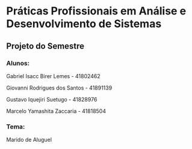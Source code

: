 # Práticas Profissionais em Análise e Desenvolvimento de Sistemas

## Projeto do Semestre

### Alunos:

Gabriel Isacc Birer Lemes - 41802462

Giovanni Rodrigues dos Santos - 41891139

Gustavo Iquejiri Suetugo - 41828976

Marcelo Yamashita Zaccaria - 41818504

### Tema:

Marido de Aluguel
